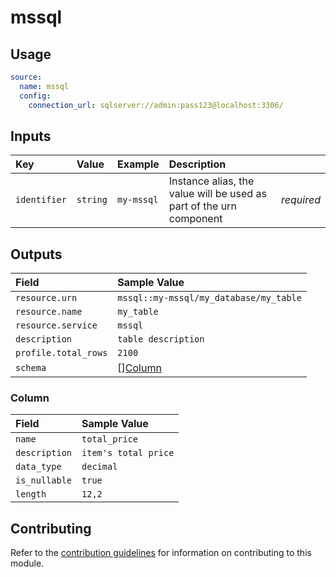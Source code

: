# mssql

## Usage

```yaml
source:
  name: mssql
  config:
    connection_url: sqlserver://admin:pass123@localhost:3306/
```

## Inputs

| Key | Value | Example | Description |    |
| :-- | :---- | :------ | :---------- | :- |
| `identifier` | `string` | `my-mssql` | Instance alias, the value will be used as part of the urn component | *required* |

## Outputs

| Field | Sample Value |
| :---- | :---- |
| `resource.urn` | `mssql::my-mssql/my_database/my_table` |
| `resource.name` | `my_table` |
| `resource.service` | `mssql` |
| `description` | `table description` |
| `profile.total_rows` | `2100` |
| `schema` | [][Column](#column) |

### Column

| Field | Sample Value |
| :---- | :---- |
| `name` | `total_price` |
| `description` | `item's total price` |
| `data_type` | `decimal` |
| `is_nullable` | `true` |
| `length` | `12,2` |

## Contributing

Refer to the [contribution guidelines](../../../docs/docs/contribute/guide.md#adding-a-new-extractor) for information on contributing to this module.
